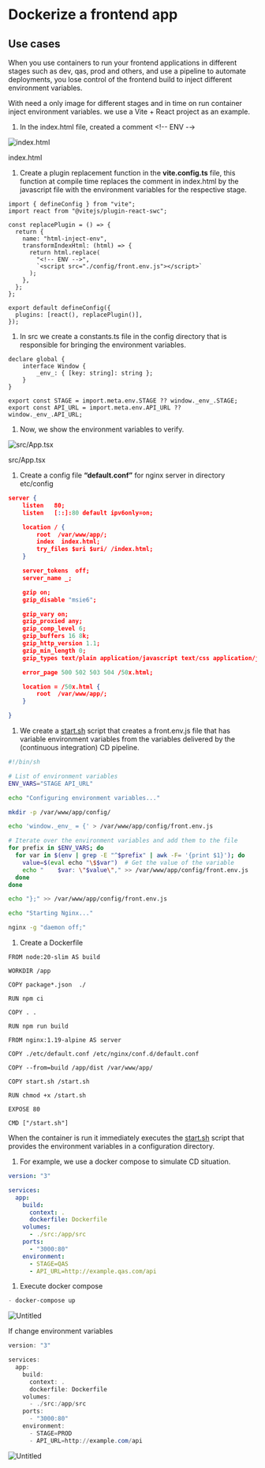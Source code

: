 # Dockerize a frontend app

## Use cases

When you use containers to run your frontend applications in different stages such as dev, qas, prod and others, and use a pipeline to automate deployments, you lose control of the frontend build to inject different environment variables.

With need a only image for different stages and in time on run container inject environment variables. we use a Vite + React project as an example.

1. In the index.html file, created a comment <!-- ENV -→

![index.html](https://prod-files-secure.s3.us-west-2.amazonaws.com/dd7140e5-2437-4acc-bb70-d6fff84f380d/2b3fbd27-8366-4709-8fbb-5600ce2d854d/Untitled.png)

index.html

1. Create a plugin replacement function in the **vite.config.ts** file, this function at compile time replaces the comment in index.html by the javascript file with the environment variables for the respective stage.

```tsx
import { defineConfig } from "vite";
import react from "@vitejs/plugin-react-swc";

const replacePlugin = () => {
  return {
    name: "html-inject-env",
    transformIndexHtml: (html) => {
      return html.replace(
        "<!-- ENV -->",
        `<script src="./config/front.env.js"></script>`
      );
    },
  };
};

export default defineConfig({
  plugins: [react(), replacePlugin()],
});
```

1. In src we create a constants.ts file in the config directory that is responsible for bringing the environment variables.

```tsx
declare global {
    interface Window {
        _env_: { [key: string]: string };
    }
}

export const STAGE = import.meta.env.STAGE ?? window._env_.STAGE;
export const API_URL = import.meta.env.API_URL ?? window._env_.API_URL;
```

1. Now, we show the environment variables to verify.

![src/App.tsx](https://prod-files-secure.s3.us-west-2.amazonaws.com/dd7140e5-2437-4acc-bb70-d6fff84f380d/490bb295-d860-4751-90c7-50a21380e0a0/Untitled.png)

src/App.tsx

1. Create a config file **“default.conf”** for nginx server in directory etc/config

```json
server {
    listen   80;
    listen   [::]:80 default ipv6only=on;

    location / {
        root  /var/www/app/;
        index  index.html;
        try_files $uri $uri/ /index.html;
    }

    server_tokens  off;
    server_name _;

    gzip on;
    gzip_disable "msie6";

    gzip_vary on;
    gzip_proxied any;
    gzip_comp_level 6;
    gzip_buffers 16 8k;
    gzip_http_version 1.1;
    gzip_min_length 0;
    gzip_types text/plain application/javascript text/css application/json application/x-javascript text/xml application/xml application/xml+rss text/javascript application/vnd.ms-fontobject application/x-font-ttf font/opentype;

    error_page 500 502 503 504 /50x.html;

    location = /50x.html {
        root  /var/www/app/;
    }

}
```

1. We create a [start.sh](http://start.sh/) script that creates a front.env.js file that has variable environment variables from the variables delivered by the (continuous integration) CD pipeline.

```bash
#!/bin/sh

# List of environment variables
ENV_VARS="STAGE API_URL"

echo "Configuring environment variables..."

mkdir -p /var/www/app/config/

echo 'window._env_ = {' > /var/www/app/config/front.env.js

# Iterate over the environment variables and add them to the file
for prefix in $ENV_VARS; do
  for var in $(env | grep -E "^$prefix" | awk -F= '{print $1}'); do
    value=$(eval echo "\$$var")  # Get the value of the variable
    echo "    $var: \"$value\"," >> /var/www/app/config/front.env.js
  done
done

echo "};" >> /var/www/app/config/front.env.js

echo "Starting Nginx..."

nginx -g "daemon off;"
```

1. Create a Dockerfile

```docker
FROM node:20-slim AS build

WORKDIR /app

COPY package*.json  ./

RUN npm ci

COPY . .

RUN npm run build

FROM nginx:1.19-alpine AS server

COPY ./etc/default.conf /etc/nginx/conf.d/default.conf

COPY --from=build /app/dist /var/www/app/

COPY start.sh /start.sh

RUN chmod +x /start.sh

EXPOSE 80

CMD ["/start.sh"]
```

When the container is run it immediately executes the [start.sh](http://start.sh/) script that provides the environment variables in a configuration directory.

1. For example, we use a docker compose to simulate CD situation.

```yaml
version: "3"

services:
  app:
    build:
      context: .
      dockerfile: Dockerfile
    volumes:
      - ./src:/app/src
    ports:
      - "3000:80"
    environment:
      - STAGE=QAS
      - API_URL=http://example.qas.com/api
```

1. Execute docker compose

```powershell
- docker-compose up
```

![Untitled](https://prod-files-secure.s3.us-west-2.amazonaws.com/dd7140e5-2437-4acc-bb70-d6fff84f380d/896df340-4646-4628-8590-37e582de7882/Untitled.png)

If change environment variables 

```powershell
version: "3"

services:
  app:
    build:
      context: .
      dockerfile: Dockerfile
    volumes:
      - ./src:/app/src
    ports:
      - "3000:80"
    environment:
      - STAGE=PROD
      - API_URL=http://example.com/api
```

![Untitled](https://prod-files-secure.s3.us-west-2.amazonaws.com/dd7140e5-2437-4acc-bb70-d6fff84f380d/0db05a29-cf9f-4784-9d7c-91cb8128b35e/Untitled.png)
